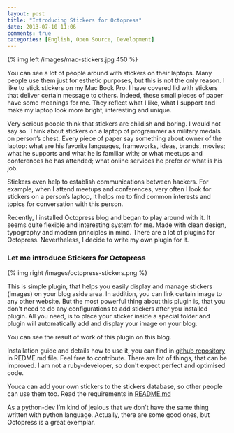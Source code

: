```yaml
---
layout: post
title: "Introducing Stickers for Octopress"
date: 2013-07-10 11:06
comments: true
categories: [English, Open Source, Development] 
---
```


{% img  left /images/mac-stickers.jpg 450 %}

You can see a lot of people around with stickers on their laptops. Many people use them just for esthetic purposes, but this is not the only reason. I like to stick stickers on my Mac Book Pro. I have covered lid with stickers that deliver certain message to others. Indeed, these small pieces of paper have some meanings for me. They reflect what I like, what I support and make my laptop look more bright, interesting and unique.  

<!-- more -->

Very serious people think that stickers are childish and boring. I would not say so. Think about stickers on a laptop of programmer  as military medals on person’s chest. Every piece of paper say something about owner of the laptop: what are his favorite languages, frameworks, ideas, brands, movies; what he supports and what he is familiar with; or what meetups and conferences he has attended; what online services he prefer or what is his job. 

Stickers even help to establish communications between hackers. For example, when I attend meetups and conferences, very often I look for stickers on a person’s laptop, it helps me to find common interests and topics for conversation with this person. 

Recently, I installed Octopress blog and began to play around with it. It seems quite flexible and interesting system for me. Made with clean design, typography and modern principles in mind. There are a lot of plugins for Octopress. Nevertheless, I decide to write my own plugin for it.


### Let me introduce Stickers for Octopress ###

{% img right /images/octopress-stickers.png  %}

This is simple plugin, that helps you easily display and manage stickers (images) on your blog aside area.  In addition, you can link certain image to any other website. But the most powerful thing about this plugin is, that you don't need to do any configurations to add stickers after you installed plugin. All you need, is to place your sticker inside a special folder and plugin will automatically add and display your image on your blog. 

You can see the result of work of this plugin on this blog. 

Installation guide and details how to use it, you can find in [github repository](https://github.com/polinom/stickers-octopress) in REDME.md file.
Feel free to contribute. There are lot of things, that can be improved. I am not a ruby-developer, so don't expect perfect and optimised code.  

Youca can add your own stickers to the stickers database, so other people can use them too. Read the requirements in [README.md](https://github.com/polinom/stickers-octopress#sticker-database)

As a python-dev I’m kind of jealous that we don't have the same thing written with python language. Actually, there are some good ones, but Octopress is a great exemplar.  




